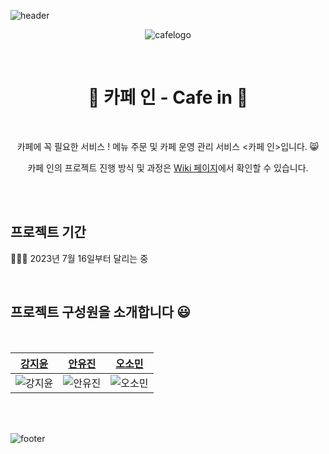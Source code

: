 ![header](https://capsule-render.vercel.app/api?type=waving&color=0:FFC26F,100:FFC000)

<div align="center">

  
![cafelogo](https://github.com/Cafe-Manage-Service-CAFE-IN/.github/assets/102462534/58a27f44-79ee-4366-ba11-fb03174b8a1e)

<br/>

# 🍰 카페 인 - Cafe in 🍩

<br/>

카페에 꼭 필요한 서비스 ! 메뉴 주문 및 카페 운영 관리 서비스 <카페 인>입니다. 😸

카페 인의 프로젝트 진행 방식 및 과정은 [Wiki 페이지](https://github.com/Cafe-Manage-Service-CAFE-IN/cafe-in/wiki)에서 확인할 수 있습니다.

</div>

<br/>

<br>

## 프로젝트 기간

🏃🏻‍♂️ 2023년 7월 16일부터 달리는 중

<br/>

## 프로젝트 구성원을 소개합니다 😃

<br/>

| [강지윤](https://github.com/eeeyooon)      | [안유진](https://github.com/Anyudbwls)      | [오소민](https://github.com/somin00)      |
| ------------------------------------------ | ------------------------------------------- | ----------------------------------------- |
| ![강지윤](https://github.com/eeeyooon.png) | ![안유진](https://github.com/Anyudbwls.png) | ![오소민](https://github.com/somin00.png) |

<br/>
<br/>

![footer](https://capsule-render.vercel.app/api?section=footer&type=waving&color=0:FFC26F,100:FFC000)
